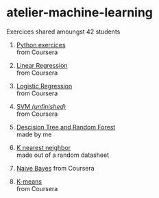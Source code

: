 # atelier-machine-learning

Exercices shared amoungst 42 students

1. [Python exercices](https://github.com/spajeo/atelier-machine-learning/tree/master/PythonBeginner)   
  from Coursera
  
2. [Linear Regression]()  
  from Coursera
  
1. [Logistic Regression](https://github.com/spajeo/atelier-machine-learning/tree/master/LogisticRegression)  
  from Coursera
  
1. [SVM *(unfinished)*](https://github.com/spajeo/atelier-machine-learning/blob/master/SVM/Semaine4-exercices.ipynb)  
  from Coursera
  
1. [Descision Tree and Random Forest](https://github.com/spajeo/atelier-machine-learning/tree/master/naiveBayes)  
  made by me
  
1. [K nearest neighbor]()  
  made out of a random datasheet
  
1. [Naive Bayes](https://github.com/spajeo/atelier-machine-learning/tree/master/naiveBayes)
  from Coursera

1. [K-means](https://github.com/spajeo/atelier-machine-learning/tree/master/K-means_PCA)  
  from Coursera
